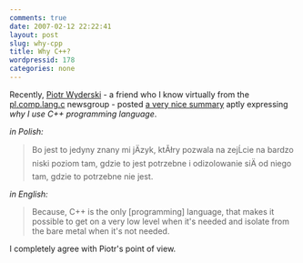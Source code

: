 ```yaml
---
comments: true
date: 2007-02-12 22:22:41
layout: post
slug: why-cpp
title: Why C++?
wordpressid: 178
categories: none
---
```


Recently, [Piotr Wyderski](http://www.ii.uni.wroc.pl/~wyderski/) - a friend who I know virtually from the [pl.comp.lang.c](http://groups.google.com/group/pl.comp.lang.c) newsgroup - posted [a very nice summary](http://groups.google.pl/group/pl.comp.lang.c/browse_thread/thread/9e3d3e867243a7d3/21b4a03d282294e5#21b4a03d282294e5) aptly expressing _why I use C++ programming language_.





_in Polish:_


> Bo jest to jedyny znany mi jÄzyk, ktĂłry pozwala na zejĹcie na bardzo niski poziom tam, gdzie to jest potrzebne i odizolowanie siÄ od niego tam, gdzie to potrzebne nie jest.





_in English:_


> Because, C++ is the only [programming] language, that makes it possible to get on a very low level when it's needed and isolate from the bare metal when it's not needed.





I completely agree with Piotr's point of view.

